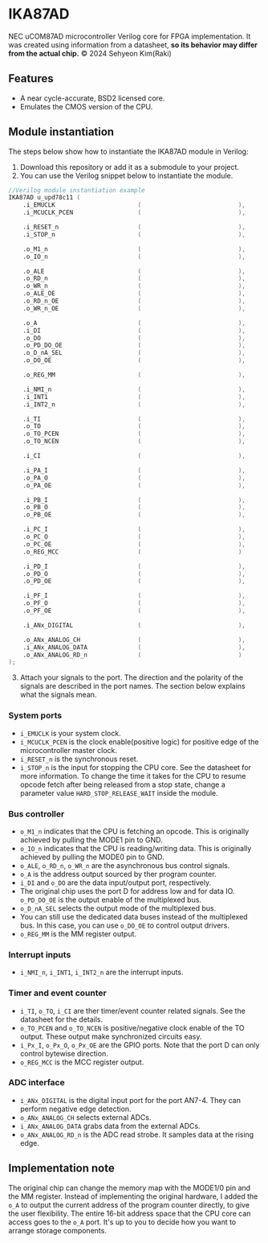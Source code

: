 # IKA87AD
NEC uCOM87AD microcontroller Verilog core for FPGA implementation. It was created using information from a datasheet, **so its behavior may differ from the actual chip.** © 2024 Sehyeon Kim(Raki)

## Features
* A near cycle-accurate, BSD2 licensed core.
* Emulates the CMOS version of the CPU.

## Module instantiation
The steps below show how to instantiate the IKA87AD module in Verilog:

1. Download this repository or add it as a submodule to your project.
2. You can use the Verilog snippet below to instantiate the module.

```verilog
//Verilog module instantiation example
IKA87AD u_upd78c11 (
    .i_EMUCLK                       (                           ),
    .i_MCUCLK_PCEN                  (                           ),

    .i_RESET_n                      (                           ),
    .i_STOP_n                       (                           ),

    .o_M1_n                         (                           ),
    .o_IO_n                         (                           ),

    .o_ALE                          (                           ),
    .o_RD_n                         (                           ),
    .o_WR_n                         (                           ),
    .o_ALE_OE                       (                           ),
    .o_RD_n_OE                      (                           ),
    .o_WR_n_OE                      (                           ),

    .o_A                            (                           ),
    .i_DI                           (                           ),
    .o_DO                           (                           ),
    .o_PD_DO_OE                     (                           ),
    .o_D_nA_SEL                     (                           ),
    .o_DO_OE                        (                           ),

    .o_REG_MM                       (                           ),

    .i_NMI_n                        (                           ),
    .i_INT1                         (                           ),
    .i_INT2_n                       (                           ),

    .i_TI                           (                           ),
    .o_TO                           (                           ),
    .o_TO_PCEN                      (                           ),
    .o_TO_NCEN                      (                           ),

    .i_CI                           (                           ),

    .i_PA_I                         (                           ),
    .o_PA_O                         (                           ),
    .o_PA_OE                        (                           ),

    .i_PB_I                         (                           ),
    .o_PB_O                         (                           ),
    .o_PB_OE                        (                           ),

    .i_PC_I                         (                           ),
    .o_PC_O                         (                           ),
    .o_PC_OE                        (                           ),
    .o_REG_MCC                      (                           )

    .i_PD_I                         (                           ),
    .o_PD_O                         (                           ),
    .o_PD_OE                        (                           ),

    .i_PF_I                         (                           ),
    .o_PF_O                         (                           ),
    .o_PF_OE                        (                           ),

    .i_ANx_DIGITAL                  (                           ),

    .o_ANx_ANALOG_CH                (                           ),
    .i_ANx_ANALOG_DATA              (                           ),
    .o_ANx_ANALOG_RD_n              (                           )
);
```
3. Attach your signals to the port. The direction and the polarity of the signals are described in the port names. The section below explains what the signals mean.

### System ports
* `i_EMUCLK` is your system clock.
* `i_MCUCLK_PCEN` is the clock enable(positive logic) for positive edge of the microcontroller master clock.
* `i_RESET_n` is the synchronous reset.
* `i_STOP_n` is the input for stopping the CPU core. See the datasheet for more information. To change the time it takes for the CPU to resume opcode fetch after being released from a stop state, change a parameter value `HARD_STOP_RELEASE_WAIT` inside the module.

### Bus controller
* `o_M1_n` indicates that the CPU is fetching an opcode. This is originally achieved by pulling the MODE1 pin to GND.
* `o_IO_n` indicates that the CPU is reading/writing data. This is originally achieved by pulling the MODE0 pin to GND.
* `o_ALE`, `o_RD_n`, `o_WR_n` are the asynchronous bus control signals.
* `o_A` is the address output sourced by ther program counter.
* `i_DI` and `o_DO` are the data input/output port, respectively.
* The original chip uses the port D for address low and for data IO. `o_PD_DO_OE` is the output enable of the multiplexed bus.
* `o_D_nA_SEL` selects the output mode of the multiplexed bus.
* You can still use the dedicated data buses instead of the multiplexed bus. In this case, you can use `o_DO_OE` to control output drivers.
* `o_REG_MM` is the MM register output.

### Interrupt inputs
* `i_NMI_n`, `i_INT1`, `i_INT2_n` are the interrupt inputs.

### Timer and event counter
* `i_TI`, `o_TO`, `i_CI` are ther timer/event counter related signals. See the datasheet for the details.
* `o_TO_PCEN` and `o_TO_NCEN` is positive/negative clock enable of the TO output. These output make synchronized circuits easy.
* `i_Px_I`, `o_Px_O`, `o_Px_OE` are the GPIO ports. Note that the port D can only control bytewise direction.
* `o_REG_MCC` is the MCC register output.

### ADC interface
* `i_ANx_DIGITAL` is the digital input port for the port AN7-4. They can perform negative edge detection.
* `o_ANx_ANALOG_CH` selects external ADCs.
* `i_ANx_ANALOG_DATA` grabs data from the external ADCs.
* `o_ANx_ANALOG_RD_n` is the ADC read strobe. It samples data at the rising edge.

## Implementation note
The original chip can change the memory map with the MODE1/0 pin and the MM register. Instead of implementing the original hardware, I added the `o_A` to output the current address of the program counter directly, to give the user flexibility. The entire 16-bit address space that the CPU core can access goes to the `o_A` port. It's up to you to decide how you want to arrange storage components.
